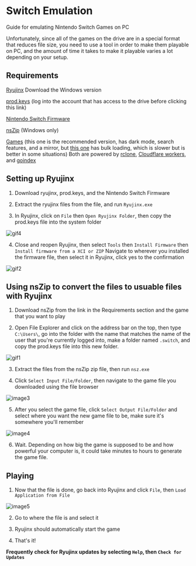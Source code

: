 # Switch Emulation

Guide for emulating Nintendo Switch Games on PC

Unfortunately, since all of the games on the drive are in a special format that reduces file size, you need to use a tool in order to make them playable on PC, and the amount of time it takes to make it playable varies a lot depending on your setup.

## Requirements

[Ryujinx](https://ryujinx.org/download) Download the Windows version

[prod.keys](https://drive.google.com/file/d/1aTgSpLSSDsTUrKpWgCJLKlvUPO5Csxb9/view?usp=sharing) (log into the account that has access to the drive before clicking this link)

[Nintendo Switch Firmware](https://mega.nz/file/xVwVFazC#sFkKEKkHhp2YEcqR5UQhAg_qxEPfZq8oRUalgleKVDA)

[nsZip](https://github.com/nicoboss/nsz/releases/download/3.1.1/nsz_v3.1.1_win64_portable.zip) (Windows only)

[Games](https://bit.ly/peakprimary) (this one is the recommended version, has dark mode, search features, and a mirror, but [this one](httpsL//bit.ly/peakstash) has bulk loading, which is slower but is better in some situations) Both are powered by [rclone](https://rclone.org/), [Cloudflare workers](https://www.cloudflare.com/), and [goindex](https://github.com/alx-xlx/goindex)

## Setting up Ryujinx

1. Download ryujinx, prod.keys, and the Nintendo Switch Firmware

2. Extract the ryujinx files from the file, and run `Ryujinx.exe`

3. In Ryujinx, click on `File` then `Open Ryujinx Folder`, then copy the prod.keys file into the system folder

![gif4](https://i.imgur.com/xcJbmfy.gif)

4. Close and reopen Ryujinx, then select `Tools` then `Install Firmware` then `Install firmware from a XCI or ZIP` Navigate to wherever you installed the firmware file, then select it in Ryujinx, click yes to the confirmation

![gif2](https://i.imgur.com/ygTR2YM.gif)

## Using nsZip to convert the files to usuable files with Ryujinx

1. Download nsZip from the link in the Requirements section and the game that you want to play

2. Open File Explorer and click on the address bar on the top, then type `C:\Users\`, go into the folder with the name that matches the name of the user that you're currently logged into, make a folder named `.switch`, and copy the prod.keys file into this new folder.

![gif1](https://i.imgur.com/u7Suj9y.gif)

3. Extract the files from the nsZip zip file, then run `nsz.exe`

4. Click `Select Input File/Folder`, then navigate to the game file you downloaded using the file browser

![image3](https://i.imgur.com/UeM6iWy.png)

5. After you select the game file, click `Select Output File/Folder` and select where you want the new game file to be, make sure it's somewhere you'll remember

![image4](https://i.imgur.com/HAeCjOk.png)

6. Wait. Depending on how big the game is supposed to be and how powerful your computer is, it could take minutes to hours to generate the game file.

## Playing

1. Now that the file is done, go back into Ryujinx and click `File`, then `Load Application from File`

![image5](https://i.imgur.com/sSdDwbT.png)

2. Go to where the file is and select it

3. Ryujinx should automatically start the game

4. That's it!

**Frequently check for Ryujinx updates by selecting `Help`, then `Check for Updates`**
